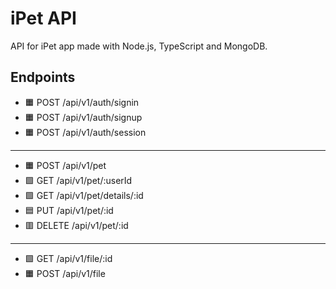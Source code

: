 # iPet API

API for iPet app made with Node.js, TypeScript and MongoDB.

## Endpoints

- 🟧 POST /api/v1/auth/signin
- 🟧 POST /api/v1/auth/signup
- 🟧 POST /api/v1/auth/session

---

- 🟧 POST /api/v1/pet
- 🟩 GET /api/v1/pet/:userId
- 🟩 GET /api/v1/pet/details/:id
- 🟦 PUT /api/v1/pet/:id
- 🟥 DELETE /api/v1/pet/:id

---

- 🟩 GET /api/v1/file/:id
- 🟧 POST /api/v1/file
